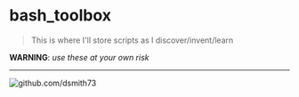 # bash_toolbox

> This is where I'll store scripts as I discover/invent/learn  

**WARNING**: _use these at your own risk_  

---

![github.com/dsmith73](https://avatars1.githubusercontent.com/u/44279121?s=60&u=7a933a33b51505f9d6435eeffae1c8156a47dc77&v=4 "github.com/dsmith73")  
